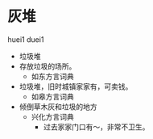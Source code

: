# 灰堆
huei1 duei1
+ 垃圾堆
+ 存放垃圾的场所。
  * 如东方言词典
+ 垃圾堆，旧时城镇家家有，可卖钱。
  * 如皋方言词典
+ 倾倒草木灰和垃圾的地方
  * 兴化方言词典
    - 过去家家门口有～，非常不卫生。

